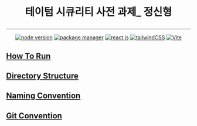<div align="center">

<h1>

테이텀 시큐리티 사전 과제\_ 정신형

</h1>
</div>

---

<div align="center" dir="auto">

[![node version](https://img.shields.io/static/v1?label=node&message=v22.14.0&color=4B78E6)]() [![package manager](https://img.shields.io/static/v1?label=yarn&message=v1.22.22&color=73DC8C)]() [![react.js](https://img.shields.io/static/v1?label=react&message=v19.1.0&color=%23FA9BFA)]() [![tailwindCSS](https://img.shields.io/static/v1?label=tailwindCSS&message=v4.1.10&color=4B78E6)]() [![Vite](https://img.shields.io/static/v1?label=vite&message=v3.10.2&color=%23FA9BFA)]()

</div>

## [How To Run](./docs/how-to-run.md)

## [Directory Structure](./docs/directory-structure.md)

## [Naming Convention](./docs/naming-convention.md)

## [Git Convention](./docs/git-convention.md)

